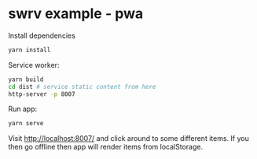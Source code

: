 # swrv example - pwa

Install dependencies

```sh
yarn install
```

Service worker:

```sh
yarn build
cd dist # service static content from here
http-server -p 8007
```

Run app:

```sh
yarn serve
```

Visit [http://localhost:8007/](http://localhost:8007/) and click around to some
different items. If you then go offline then app will render items from
localStorage.
